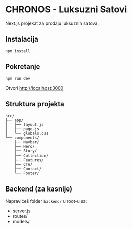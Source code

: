 # CHRONOS - Luksuzni Satovi

Next.js projekat za prodaju luksuznih satova.

## Instalacija

```bash
npm install
```

## Pokretanje

```bash
npm run dev
```

Otvori [http://localhost:3000](http://localhost:3000)

## Struktura projekta

```
src/
├── app/
│   ├── layout.js
│   ├── page.js
│   └── globals.css
└── components/
    ├── Navbar/
    ├── Hero/
    ├── Story/
    ├── Collection/
    ├── Features/
    ├── CTA/
    ├── Contact/
    └── Footer/
```

## Backend (za kasnije)

Napravićeš folder `backend/` u root-u sa:
- server.js
- routes/
- models/
